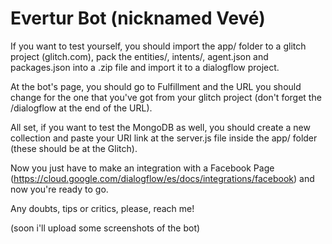 # Evertur Bot (nicknamed Vevé)

If you want to test yourself, you should import the app/ folder to a glitch project (glitch.com), pack the entities/, intents/, agent.json and packages.json into a .zip file and import it to a dialogflow project.

At the bot's page, you should go to Fulfillment and the URL you should change for the one that you've got from your glitch project (don't forget the /dialogflow at the end of the URL).

All set, if you want to test the MongoDB as well, you should create a new collection and paste your URI link at the server.js file inside the app/ folder (these should be at the Glitch).

Now you just have to make an integration with a Facebook Page (https://cloud.google.com/dialogflow/es/docs/integrations/facebook) and now you're ready to go.

Any doubts, tips or critics, please, reach me!

(soon i'll upload some screenshots of the bot)
